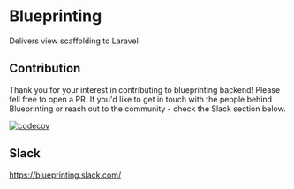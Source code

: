 # Blueprinting
Delivers view scaffolding to Laravel

## Contribution
Thank you for your interest in contributing to blueprinting backend! Please fell free to open a PR. If you'd like to get in touch with the people behind Blueprinting or reach out to the community - check the Slack section below.

[![codecov](https://codecov.io/gh/Blueprinting/backend/branch/master/graph/badge.svg)](https://codecov.io/gh/Blueprinting/backend)

## Slack
https://blueprinting.slack.com/
